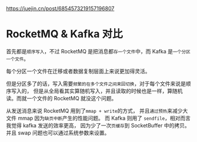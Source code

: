 
<https://juejin.cn/post/6854573219157196807>

# RocketMQ & Kafka 对比


首先都是`顺序写入`，不过 RocketMQ 是把消息都`存一个文件`中，而 Kafka 是`一个分区一个文件`。

每个分区一个文件在迁移或者数据复制层面上来说更加得灵活。

但是分区多了的话，写入需要`频繁的在多个文件之间来回切换`，对于每个文件来说是顺序写入的，
但是从全局看其实算随机写入，并且读取的时候也是一样，算随机读。而就一个文件的 RocketMQ 就没这个问题。

从发送消息来说 RocketMQ 用到了` mmap + write `的方式，
并且`通过预热`来减少大文件 mmap 因为`缺页中断`产生的性能问题。
而 Kafka 则用了 `sendfile`，相对而言我觉得 kafka 发送的效率更高，
因为少了一次`页缓存`到 SocketBuffer 中的拷贝。
并且 swap 问题也可以通过系统参数来设置。
